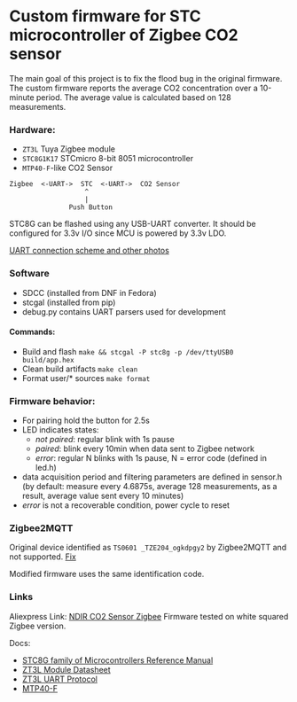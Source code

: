 # Custom firmware for STC microcontroller of Zigbee CO2 sensor 

The main goal of this project is to fix the flood bug in the original firmware. The custom firmware reports the average CO2 concentration over a 10-minute period. The average value is calculated based on 128 measurements.

### Hardware: 
- `ZT3L` Tuya Zigbee module
- `STC8G1K17` STCmicro 8-bit 8051 microcontroller
- `MTP40-F`-like CO2 Sensor

```
Zigbee  <-UART->  STC  <-UART->  CO2 Sensor
                   ^
                   |
               Push Button
```

STC8G can be flashed using any USB-UART converter. It should be configured for 3.3v I/O since MCU is powered by 3.3v LDO. 

[UART connection scheme and other photos](https://github.com/rokiden/Tuya_CO2_STC8/issues/1)

### Software 

- SDCC (installed from DNF in Fedora)
- stcgal (installed from pip)
- debug.py contains UART parsers used for development

#### Commands:

- Build and flash `make && stcgal -P stc8g -p /dev/ttyUSB0 build/app.hex`
- Clean build artifacts `make clean`
- Format user/* sources `make format`

### Firmware behavior:

- For pairing hold the button for 2.5s
- LED indicates states:
  - *not paired*: regular blink with 1s pause
  - *paired*: blink every 10min when data sent to Zigbee network
  - *error*: regular N blinks with 1s pause, N = error code (defined in led.h)
- data acquisition period and filtering parameters are defined in sensor.h (by default: measure every 4.6875s, average 128 measurements, as a result, average value sent every 10 minutes)
- *error* is not a recoverable condition, power cycle to reset

### Zigbee2MQTT

Original device identified as `TS0601 _TZE204_ogkdpgy2` by Zigbee2MQTT and not supported. [Fix](https://github.com/Koenkk/zigbee2mqtt/issues/23205#issuecomment-2235297039)

Modified firmware uses the same identification code.

### Links

Aliexpress Link: [NDIR CO2 Sensor Zigbee](https://sl.aliexpress.ru/p?key=bX53rm8) Firmware tested on white squared Zigbee version.

Docs:
- [STC8G family of Microcontrollers Reference Manual](http://www.stcmicro.com/datasheet/STC8G-en.pdf)
- [ZT3L Module Datasheet](https://developer.tuya.com/en/docs/iot/zt3l-module-datasheet?id=Ka438n1j8nuvu)
- [ZT3L UART Protocol](https://developer.tuya.com/en/docs/iot/tuya-zigbee-module-uart-communication-protocol?id=K9ear5khsqoty)
- [MTP40-F](https://www.tinytronics.nl/index.php?route=product/product/get_file&file=4660/MTP40-F-CO2-sensor-module-single-channel.pdf)

